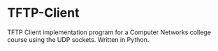 # TFTP-Client
TFTP Client implementation program for a Computer Networks college course using the UDP sockets. Written in Python.
